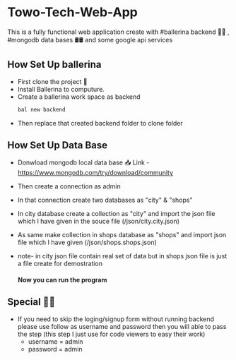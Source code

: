 # Towo-Tech-Web-App

This is a fully functional web application create with #ballerina backend 💃💃 , #mongodb data bases 🛢🛢 and some google api services

## How Set Up ballerina 

- First clone the project  🔗 
- Install Ballerina to computure.
- Create a ballerina work space as backend
     ```bash
   bal new backend

- Then replace that created backend folder to clone folder  

## How Set Up Data Base 

- Donwload mongodb local data base 📥
    Link - https://www.mongodb.com/try/download/community

- Then create a connection as admin
- In that connection create two databases as "city" & "shops"

- In city database create a collection as "city" and import the json file which I have given in the souce file (/json/city.city.json)
- As same make collection in shops database as "shops" and import json file which I have given (/json/shops.shops.json)
- note- in city json file contain real set of data but in shops json file is just a file create for demostration

  #### Now you can run the program

## Special 💎💎

- If you need to skip the loging/signup form without running backend please use follow as username and password then you will able to pass the step
    (this step I just use for code viewers to easy their work)
  - username = admin
  - password = admin 
